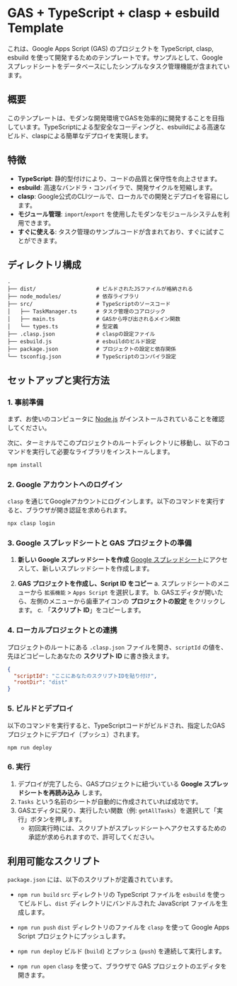 # GAS + TypeScript + clasp + esbuild Template

これは、Google Apps Script (GAS) のプロジェクトを TypeScript, clasp, esbuild を使って開発するためのテンプレートです。サンプルとして、Google スプレッドシートをデータベースにしたシンプルなタスク管理機能が含まれています。

## 概要

このテンプレートは、モダンな開発環境でGASを効率的に開発することを目指しています。TypeScriptによる型安全なコーディングと、esbuildによる高速なビルド、claspによる簡単なデプロイを実現します。

## 特徴

- **TypeScript**: 静的型付けにより、コードの品質と保守性を向上させます。
- **esbuild**: 高速なバンドラ・コンパイラで、開発サイクルを短縮します。
- **clasp**: Google公式のCLIツールで、ローカルでの開発とデプロイを容易にします。
- **モジュール管理**: `import`/`export` を使用したモダンなモジュールシステムを利用できます。
- **すぐに使える**: タスク管理のサンプルコードが含まれており、すぐに試すことができます。

## ディレクトリ構成

```
.
├── dist/                   # ビルドされたJSファイルが格納される
├── node_modules/           # 依存ライブラリ
├── src/                    # TypeScriptのソースコード
│   ├── TaskManager.ts      # タスク管理のコアロジック
│   ├── main.ts             # GASから呼び出されるメイン関数
│   └── types.ts            # 型定義
├── .clasp.json             # claspの設定ファイル
├── esbuild.js              # esbuildのビルド設定
├── package.json            # プロジェクトの設定と依存関係
└── tsconfig.json           # TypeScriptのコンパイラ設定
```

## セットアップと実行方法

### 1. 事前準備

まず、お使いのコンピュータに [Node.js](https://nodejs.org/) がインストールされていることを確認してください。

次に、ターミナルでこのプロジェクトのルートディレクトリに移動し、以下のコマンドを実行して必要なライブラリをインストールします。

```bash
npm install
```

### 2. Google アカウントへのログイン

`clasp` を通じてGoogleアカウントにログインします。以下のコマンドを実行すると、ブラウザが開き認証を求められます。

```bash
npx clasp login
```

### 3. Google スプレッドシートと GAS プロジェクトの準備

1.  **新しい Google スプレッドシートを作成**
    [Google スプレッドシート](https://sheets.new)にアクセスして、新しいスプレッドシートを作成します。

2.  **GAS プロジェクトを作成し、Script ID をコピー**
    a. スプレッドシートのメニューから `拡張機能` > `Apps Script` を選択します。
    b. GASエディタが開いたら、左側のメニューから歯車アイコンの **プロジェクトの設定** をクリックします。
    c. 「**スクリプト ID**」をコピーします。

### 4. ローカルプロジェクトとの連携

プロジェクトのルートにある `.clasp.json` ファイルを開き、`scriptId` の値を、先ほどコピーしたあなたの **スクリプト ID** に書き換えます。

```json:.clasp.json
{
  "scriptId": "ここにあなたのスクリプトIDを貼り付け",
  "rootDir": "dist"
}
```

### 5. ビルドとデプロイ

以下のコマンドを実行すると、TypeScriptコードがビルドされ、指定したGASプロジェクトにデプロイ（プッシュ）されます。

```bash
npm run deploy
```

### 6. 実行

1.  デプロイが完了したら、GASプロジェクトに紐づいている **Google スプレッドシートを再読み込み** します。
2.  `Tasks` という名前のシートが自動的に作成されていれば成功です。
3.  GASエディタに戻り、実行したい関数（例: `getAllTasks`）を選択して「実行」ボタンを押します。
    - 初回実行時には、スクリプトがスプレッドシートへアクセスするための承認が求められますので、許可してください。

## 利用可能なスクリプト

`package.json` には、以下のスクリプトが定義されています。

-   `npm run build`
    `src` ディレクトリの TypeScript ファイルを `esbuild` を使ってビルドし、`dist` ディレクトリにバンドルされた JavaScript ファイルを生成します。

-   `npm run push`
    `dist` ディレクトリのファイルを `clasp` を使って Google Apps Script プロジェクトにプッシュします。

-   `npm run deploy`
    ビルド (`build`) とプッシュ (`push`) を連続して実行します。

-   `npm run open`
    `clasp` を使って、ブラウザで GAS プロジェクトのエディタを開きます。 